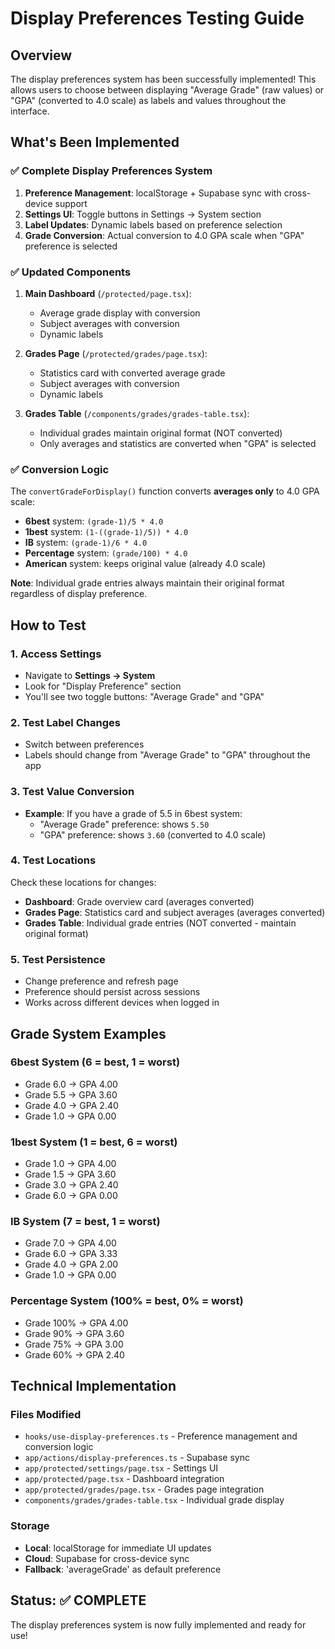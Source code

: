 # Display Preferences Testing Guide

## Overview
The display preferences system has been successfully implemented! This allows users to choose between displaying "Average Grade" (raw values) or "GPA" (converted to 4.0 scale) as labels and values throughout the interface.

## What's Been Implemented

### ✅ Complete Display Preferences System
1. **Preference Management**: localStorage + Supabase sync with cross-device support
2. **Settings UI**: Toggle buttons in Settings → System section
3. **Label Updates**: Dynamic labels based on preference selection
4. **Grade Conversion**: Actual conversion to 4.0 GPA scale when "GPA" preference is selected

### ✅ Updated Components
1. **Main Dashboard** (`/protected/page.tsx`):
   - Average grade display with conversion
   - Subject averages with conversion
   - Dynamic labels

2. **Grades Page** (`/protected/grades/page.tsx`):
   - Statistics card with converted average grade
   - Subject averages with conversion
   - Dynamic labels

3. **Grades Table** (`/components/grades/grades-table.tsx`):
   - Individual grades maintain original format (NOT converted)
   - Only averages and statistics are converted when "GPA" is selected

### ✅ Conversion Logic
The `convertGradeForDisplay()` function converts **averages only** to 4.0 GPA scale:
- **6best** system: `(grade-1)/5 * 4.0`
- **1best** system: `(1-((grade-1)/5)) * 4.0`
- **IB** system: `(grade-1)/6 * 4.0`
- **Percentage** system: `(grade/100) * 4.0`
- **American** system: keeps original value (already 4.0 scale)

**Note**: Individual grade entries always maintain their original format regardless of display preference.

## How to Test

### 1. Access Settings
- Navigate to **Settings → System**
- Look for "Display Preference" section
- You'll see two toggle buttons: "Average Grade" and "GPA"

### 2. Test Label Changes
- Switch between preferences
- Labels should change from "Average Grade" to "GPA" throughout the app

### 3. Test Value Conversion
- **Example**: If you have a grade of 5.5 in 6best system:
  - "Average Grade" preference: shows `5.50`
  - "GPA" preference: shows `3.60` (converted to 4.0 scale)

### 4. Test Locations
Check these locations for changes:
- **Dashboard**: Grade overview card (averages converted)
- **Grades Page**: Statistics card and subject averages (averages converted)
- **Grades Table**: Individual grade entries (NOT converted - maintain original format)

### 5. Test Persistence
- Change preference and refresh page
- Preference should persist across sessions
- Works across different devices when logged in

## Grade System Examples

### 6best System (6 = best, 1 = worst)
- Grade 6.0 → GPA 4.00
- Grade 5.5 → GPA 3.60
- Grade 4.0 → GPA 2.40
- Grade 1.0 → GPA 0.00

### 1best System (1 = best, 6 = worst)
- Grade 1.0 → GPA 4.00
- Grade 1.5 → GPA 3.60
- Grade 3.0 → GPA 2.40
- Grade 6.0 → GPA 0.00

### IB System (7 = best, 1 = worst)
- Grade 7.0 → GPA 4.00
- Grade 6.0 → GPA 3.33
- Grade 4.0 → GPA 2.00
- Grade 1.0 → GPA 0.00

### Percentage System (100% = best, 0% = worst)
- Grade 100% → GPA 4.00
- Grade 90% → GPA 3.60
- Grade 75% → GPA 3.00
- Grade 60% → GPA 2.40

## Technical Implementation

### Files Modified
- `hooks/use-display-preferences.ts` - Preference management and conversion logic
- `app/actions/display-preferences.ts` - Supabase sync
- `app/protected/settings/page.tsx` - Settings UI
- `app/protected/page.tsx` - Dashboard integration
- `app/protected/grades/page.tsx` - Grades page integration
- `components/grades/grades-table.tsx` - Individual grade display

### Storage
- **Local**: localStorage for immediate UI updates
- **Cloud**: Supabase for cross-device sync
- **Fallback**: 'averageGrade' as default preference

## Status: ✅ COMPLETE

The display preferences system is now fully implemented and ready for use!
